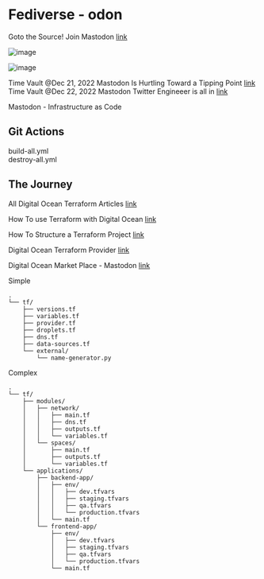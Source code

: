# Fediverse - odon

Goto the Source! Join Mastodon [link](https://joinmastodon.org/)

![image](https://user-images.githubusercontent.com/993459/208936368-2d27ea03-5666-4d1a-a944-16274a216b69.png)

![image](https://user-images.githubusercontent.com/993459/209058009-cfa2b346-9ba5-42da-b427-d9abfc6d5cb4.png)


Time Vault @Dec 21, 2022 Mastodon Is Hurtling Toward a Tipping Point [link](https://www.wired.com/story/mastodon-legal-issues-tipping-point/)
Time Vault @Dec 22, 2022 Mastodon Twitter Engineeer is all in [link](https://thenewstack.io/why-a-twitter-founding-engineer-is-now-all-in-on-mastodon/)

Mastodon - Infrastructure as Code

## Git Actions
build-all.yml  
destroy-all.yml

## The Journey 

All Digital Ocean Terraform Articles [link](https://www.digitalocean.com/community/tutorial_series/how-to-manage-infrastructure-with-terraform)

How To use Terraform with Digital Ocean [link](https://www.digitalocean.com/community/tutorials/how-to-use-terraform-with-digitalocean)

How To Structure a Terraform Project [link](https://www.digitalocean.com/community/tutorials/how-to-structure-a-terraform-project)

Digital Ocean Terraform Provider [link](https://registry.terraform.io/providers/digitalocean/digitalocean/latest/docs)

Digital Ocean Market Place - Mastodon [link](https://marketplace.digitalocean.com/apps/mastodon)

Simple
```
.
└── tf/
    ├── versions.tf
    ├── variables.tf
    ├── provider.tf
    ├── droplets.tf
    ├── dns.tf
    ├── data-sources.tf
    └── external/
        └── name-generator.py
```
Complex
```
.
└── tf/
    ├── modules/
    │   ├── network/
    │   │   ├── main.tf
    │   │   ├── dns.tf
    │   │   ├── outputs.tf
    │   │   └── variables.tf
    │   └── spaces/
    │       ├── main.tf
    │       ├── outputs.tf
    │       └── variables.tf
    └── applications/
        ├── backend-app/
        │   ├── env/
        │   │   ├── dev.tfvars
        │   │   ├── staging.tfvars
        │   │   ├── qa.tfvars
        │   │   └── production.tfvars
        │   └── main.tf
        └── frontend-app/
            ├── env/
            │   ├── dev.tfvars
            │   ├── staging.tfvars
            │   ├── qa.tfvars
            │   └── production.tfvars
            └── main.tf
```

